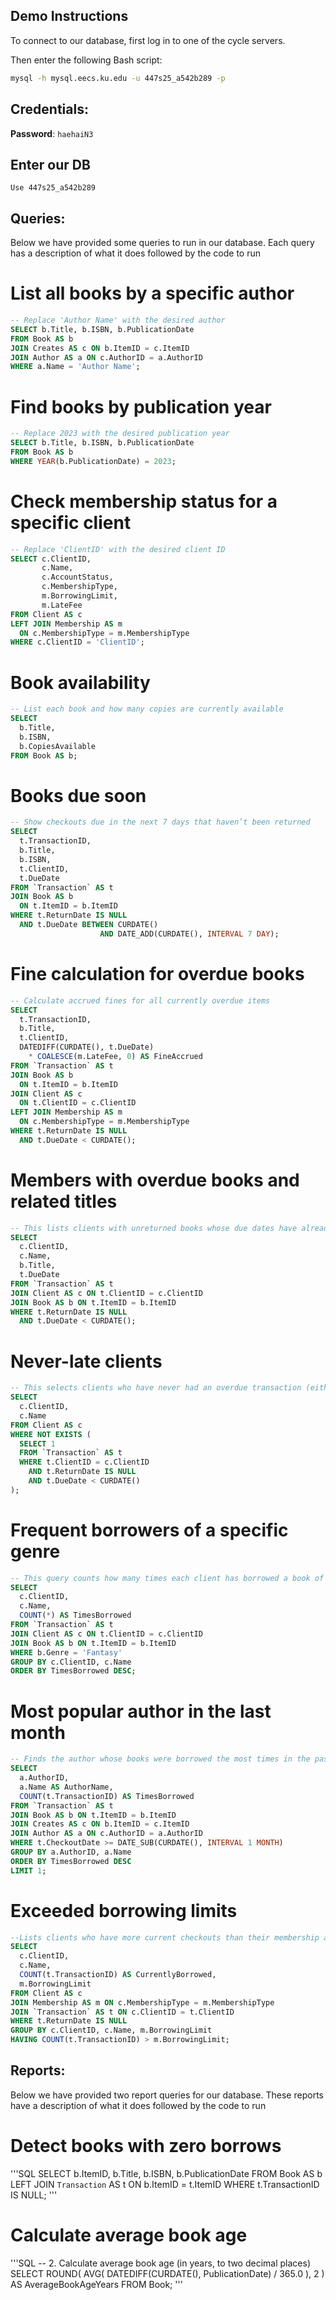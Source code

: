 ## Demo Instructions

To connect to our database, first log in to one of the cycle servers.

Then enter the following Bash script:

```bash
mysql -h mysql.eecs.ku.edu -u 447s25_a542b289 -p
```

## Credentials:

**Password**: `haehaiN3`

## Enter our DB

`Use 447s25_a542b289`

## Queries:

Below we have provided some queries to run in our database. Each query has a description of what it does followed by the code to run

<!-- Aiden -->

# List all books by a specific author
```SQL
-- Replace 'Author Name' with the desired author
SELECT b.Title, b.ISBN, b.PublicationDate
FROM Book AS b
JOIN Creates AS c ON b.ItemID = c.ItemID
JOIN Author AS a ON c.AuthorID = a.AuthorID
WHERE a.Name = 'Author Name';
```

# Find books by publication year
```SQL
-- Replace 2023 with the desired publication year
SELECT b.Title, b.ISBN, b.PublicationDate
FROM Book AS b
WHERE YEAR(b.PublicationDate) = 2023;
```

# Check membership status for a specific client
```SQL
-- Replace 'ClientID' with the desired client ID
SELECT c.ClientID,
       c.Name,
       c.AccountStatus,
       c.MembershipType,
       m.BorrowingLimit,
       m.LateFee
FROM Client AS c
LEFT JOIN Membership AS m
  ON c.MembershipType = m.MembershipType
WHERE c.ClientID = 'ClientID';
```

<!-- Daniel -->

# Book availability
```SQL
-- List each book and how many copies are currently available
SELECT 
  b.Title,
  b.ISBN,
  b.CopiesAvailable
FROM Book AS b;
```

# Books due soon
```SQL
-- Show checkouts due in the next 7 days that haven’t been returned
SELECT 
  t.TransactionID,
  b.Title,
  b.ISBN,
  t.ClientID,
  t.DueDate
FROM `Transaction` AS t
JOIN Book AS b
  ON t.ItemID = b.ItemID
WHERE t.ReturnDate IS NULL
  AND t.DueDate BETWEEN CURDATE() 
                    AND DATE_ADD(CURDATE(), INTERVAL 7 DAY);
```

# Fine calculation for overdue books
```SQL
-- Calculate accrued fines for all currently overdue items
SELECT 
  t.TransactionID,
  b.Title,
  t.ClientID,
  DATEDIFF(CURDATE(), t.DueDate)
    * COALESCE(m.LateFee, 0) AS FineAccrued
FROM `Transaction` AS t
JOIN Book AS b
  ON t.ItemID = b.ItemID
JOIN Client AS c
  ON t.ClientID = c.ClientID
LEFT JOIN Membership AS m
  ON c.MembershipType = m.MembershipType
WHERE t.ReturnDate IS NULL
  AND t.DueDate < CURDATE();
```

<!-- Jack -->

# Members with overdue books and related titles
```SQL
-- This lists clients with unreturned books whose due dates have already passed, including the book titles and due dates.
SELECT 
  c.ClientID,
  c.Name,
  b.Title,
  t.DueDate
FROM `Transaction` AS t
JOIN Client AS c ON t.ClientID = c.ClientID
JOIN Book AS b ON t.ItemID = b.ItemID
WHERE t.ReturnDate IS NULL
  AND t.DueDate < CURDATE();
```


# Never-late clients
```SQL
-- This selects clients who have never had an overdue transaction (either currently overdue or at the time of return, depending on how you'd track late returns).
SELECT 
  c.ClientID,
  c.Name
FROM Client AS c
WHERE NOT EXISTS (
  SELECT 1
  FROM `Transaction` AS t
  WHERE t.ClientID = c.ClientID
    AND t.ReturnDate IS NULL
    AND t.DueDate < CURDATE()
);
```

# Frequent borrowers of a specific genre
```SQL
-- This query counts how many times each client has borrowed a book of a specific genre. You can change 'Fantasy' to any genre you want to analyze.
SELECT 
  c.ClientID,
  c.Name,
  COUNT(*) AS TimesBorrowed
FROM `Transaction` AS t
JOIN Client AS c ON t.ClientID = c.ClientID
JOIN Book AS b ON t.ItemID = b.ItemID
WHERE b.Genre = 'Fantasy'
GROUP BY c.ClientID, c.Name
ORDER BY TimesBorrowed DESC;
```

<!-- Liam -->

# Most popular author in the last month
```SQL
-- Finds the author whose books were borrowed the most times in the past month.
SELECT 
  a.AuthorID,
  a.Name AS AuthorName,
  COUNT(t.TransactionID) AS TimesBorrowed
FROM `Transaction` AS t
JOIN Book AS b ON t.ItemID = b.ItemID
JOIN Creates AS c ON b.ItemID = c.ItemID
JOIN Author AS a ON c.AuthorID = a.AuthorID
WHERE t.CheckoutDate >= DATE_SUB(CURDATE(), INTERVAL 1 MONTH)
GROUP BY a.AuthorID, a.Name
ORDER BY TimesBorrowed DESC
LIMIT 1;
```

# Exceeded borrowing limits
```SQL
--Lists clients who have more current checkouts than their membership allows
SELECT 
  c.ClientID,
  c.Name,
  COUNT(t.TransactionID) AS CurrentlyBorrowed,
  m.BorrowingLimit
FROM Client AS c
JOIN Membership AS m ON c.MembershipType = m.MembershipType
JOIN `Transaction` AS t ON c.ClientID = t.ClientID
WHERE t.ReturnDate IS NULL
GROUP BY c.ClientID, c.Name, m.BorrowingLimit
HAVING COUNT(t.TransactionID) > m.BorrowingLimit;
```

<!--
Jorge
Sam

More report ideas are in canvas -> databases -> files -> project

-->
## Reports:

Below we have provided two report queries for our database. These reports have a description of what it does followed by the code to run

# Detect books with zero borrows
'''SQL
SELECT
  b.ItemID,
  b.Title,
  b.ISBN,
  b.PublicationDate
FROM
  Book AS b
LEFT JOIN
  `Transaction` AS t
  ON b.ItemID = t.ItemID
WHERE
  t.TransactionID IS NULL;
'''
# Calculate average book age
'''SQL
-- 2. Calculate average book age (in years, to two decimal places)
SELECT
  ROUND(
    AVG(
      DATEDIFF(CURDATE(), PublicationDate) / 365.0
    ),
    2
  ) AS AverageBookAgeYears
FROM
  Book;
'''

